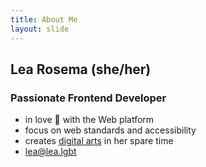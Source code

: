 ```yaml
---
title: About Me
layout: slide
---
```

## Lea Rosema (she/her)

### Passionate Frontend Developer

- in love <span aria-hidden="true">💖</span> with the Web platform
- focus on web standards and accessibility
- creates [digital arts](htttps://codepen.io/learosema) in her spare time
- [lea@lea.lgbt](https://lea.lgbt/@lea)
